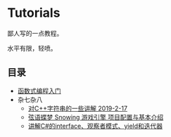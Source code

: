 # Tutorials
鄙人写的一点教程。

水平有限，轻喷。

## 目录
* [函数式编程入门](Functional-Programming/)
* 杂七杂八
    - [对C++字符串的一些讲解 2019-2-17](https://www.bilibili.com/video/BV1Mb4111748/)
    - [弦语蝶梦 Snowing 游戏引擎 项目配置与基本介绍](https://www.bilibili.com/video/BV1Qb41127CB/)
    - [讲解C#的interface、观察者模式、yield和迭代器](https://www.bilibili.com/video/BV16E411V7BV/)
